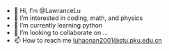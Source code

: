 - 👋 Hi, I’m @LawranceLu
- 👀 I’m interested in coding, math, and physics
- 🌱 I’m currently learning python
- 💞️ I’m looking to collaborate on ...
- 📫 How to reach me luhaonan2001@stu.pku.edu.cn

<!---
LawranceLu/LawranceLu is a ✨ special ✨ repository because its `README.md` (this file) appears on your GitHub profile.
You can click the Preview link to take a look at your changes.
--->
